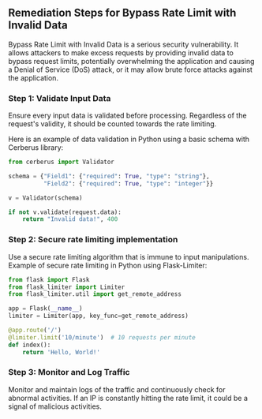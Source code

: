 

## Remediation Steps for Bypass Rate Limit with Invalid Data
Bypass Rate Limit with Invalid Data is a serious security vulnerability. It allows attackers to make excess requests by providing invalid data to bypass request limits, potentially overwhelming the application and causing a Denial of Service (DoS) attack, or it may allow brute force attacks against the application.

### Step 1: Validate Input Data
Ensure every input data is validated before processing. Regardless of the request's validity, it should be counted towards the rate limiting.

Here is an example of data validation in Python using a basic schema with Cerberus library:

```python
from cerberus import Validator

schema = {"Field1": {"required": True, "type": "string"},
          "Field2": {"required": True, "type": "integer"}}

v = Validator(schema)

if not v.validate(request.data):
    return "Invalid data!", 400

```
### Step 2: Secure rate limiting implementation
Use a secure rate limiting algorithm that is immune to input manipulations. Example of secure rate limiting in Python using Flask-Limiter:

```python
from flask import Flask
from flask_limiter import Limiter
from flask_limiter.util import get_remote_address

app = Flask(__name__)
limiter = Limiter(app, key_func=get_remote_address)

@app.route('/')
@limiter.limit('10/minute')  # 10 requests per minute
def index():
    return 'Hello, World!'

```
   
### Step 3: Monitor and Log Traffic
Monitor and maintain logs of the traffic and continuously check for abnormal activities. If an IP is constantly hitting the rate limit, it could be a signal of malicious activities. 
